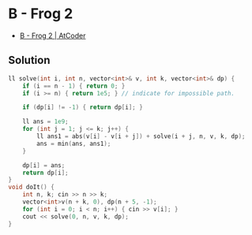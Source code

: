 # B - Frog 2
- [B - Frog 2 | AtCoder](https://atcoder.jp/contests/dp/tasks/dp_b)



## Solution
```cpp
ll solve(int i, int n, vector<int>& v, int k, vector<int>& dp) {
    if (i == n - 1) { return 0; }
    if (i >= n) { return 1e5; } // indicate for impossible path.

    if (dp[i] != -1) { return dp[i]; }

    ll ans = 1e9;
    for (int j = 1; j <= k; j++) {
        ll ans1 = abs(v[i] - v[i + j]) + solve(i + j, n, v, k, dp);
        ans = min(ans, ans1);
    }

    dp[i] = ans;
    return dp[i];
}
void doIt() {
    int n, k; cin >> n >> k; 
    vector<int>v(n + k, 0), dp(n + 5, -1);
    for (int i = 0; i < n; i++) { cin >> v[i]; }
    cout << solve(0, n, v, k, dp);
}
```
